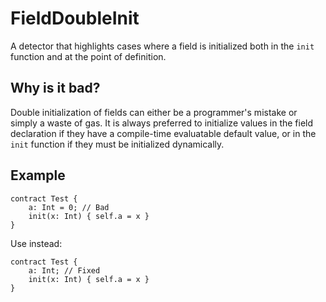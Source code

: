 # FieldDoubleInit
A detector that highlights cases where a field is initialized both in the
`init` function and at the point of definition.

## Why is it bad?
Double initialization of fields can either be a programmer's mistake or simply
a waste of gas. It is always preferred to initialize values in the field declaration
if they have a compile-time evaluatable default value, or in the `init` function if
they must be initialized dynamically.

## Example
```tact
contract Test {
    a: Int = 0; // Bad
    init(x: Int) { self.a = x }
}
```

Use instead:
```tact
contract Test {
    a: Int; // Fixed
    init(x: Int) { self.a = x }
}
```

